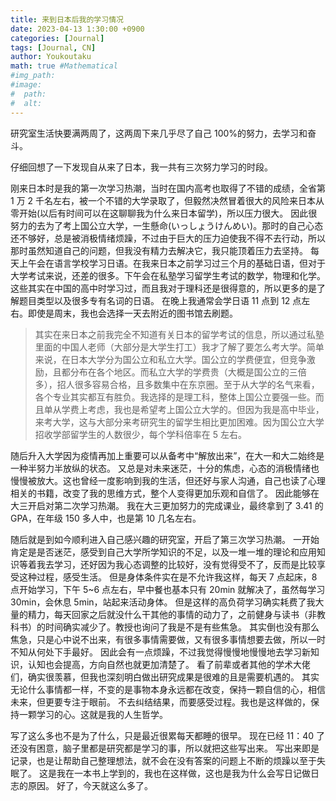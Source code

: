 ```yaml
---
title: 来到日本后我的学习情况
date: 2023-04-13 1:30:00 +0900
categories: [Journal]
tags: [Journal, CN]
author: Youkoutaku
math: true #Mathematical
#img_path:
#image:
#  path:
#  alt:
---
```


研究室生活快要满两周了，这两周下来几乎尽了自己 100%的努力，去学习和奋斗。

仔细回想了一下发现自从来了日本，我一共有三次努力学习的时段。

刚来日本时是我的第一次学习热潮，当时在国内高考也取得了不错的成绩，全省第 1 万 2 千名左右，被一个不错的大学录取了，但毅然决然冒着很大的风险来日本从零开始(以后有时间可以在这聊聊我为什么来日本留学)，所以压力很大。
因此很努力的去为了考上国公立大学，一生懸命(いっしょうけんめい)。那时的自己心态还不够好，总是被消极情绪烦躁，不过由于巨大的压力迫使我不得不去行动，所以那时虽然知道自己的问题，但我没有精力去解决它，我只能顶着压力去坚持。
每天上午会在语言学校学习日语。在我来日本之前学习过三个月的基础日语，但对于大学考试来说，还差的很多。下午会在私塾学习留学生考试的数学，物理和化学。这些其实在中国的高中时学习过，而且我对于理科还是很得意的，所以更多的是了解题目类型以及很多专有名词的日语。
在晚上我通常会学日语 11 点到 12 点左右。即使是周末，我也会选择一天去附近的图书馆去刷题。

> 其实在来日本之前我完全不知道有关日本的留学考试的信息，所以通过私塾里面的中国人老师（大部分是大学生打工）我才了解了要怎么考大学。简单来说，在日本大学分为国公立和私立大学。国公立的学费便宜，但竞争激励，且都分布在各个地区。而私立大学的学费贵（大概是国公立的三倍多），招人很多容易合格，且多数集中在东京圈。至于从大学的名气来看，各个专业其实都互有胜负。我选择的是理工科，整体上国公立要强一些。而且单从学费上考虑，我也是希望考上国公立大学的。但因为我是高中毕业，来考大学，这与大部分来考研究生的留学生相比更加困难。因为国公立大学招收学部留学生的人数很少，每个学科倍率在 5 左右。

随后升入大学因为疫情再加上重要可以从备考中“解放出来”，在大一和大二始终是一种半努力半放纵的状态。
又总是对未来迷茫，十分的焦虑，心态的消极情绪也慢慢被放大。这也曾经一度影响到我的生活，但还好与家人沟通，自己也读了心理相关的书籍，改变了我的思维方式，整个人变得更加乐观和自信了。
因此能够在大三开启对第二次学习热潮。
我在大三更加努力的完成课业，最终拿到了 3.41 的 GPA，在年级 150 多人中，也是第 10 几名左右。

随后就是到如今顺利进入自己感兴趣的研究室，开启了第三次学习热潮。
一开始肯定是是否迷茫，感受到自己大学所学知识的不足，以及一堆一堆的理论和应用知识等着我去学习，还好因为我心态调整的比较好，没有觉得受不了，反而是比较享受这种过程，感受生活。
但是身体条件实在是不允许我这样，每天 7 点起床，8 点开始学习，下午 5~6 点左右，早中餐也基本只有 20min 就解决了，虽然每学习 30min，会休息 5min，站起来活动身体。
但是这样的高负荷学习确实耗费了我大量的精力，每天回家之后就没什么干其他的事情的动力了，之前健身与读书（非教科书）的时间确实减少了。教授也询问了我是不是有些焦急。
其实倒也没有那么焦急，只是心中说不出来，有很多事情需要做，又有很多事情想要去做，所以一时不知从何处下手最好。
因此会有一点烦躁，不过我觉得慢慢地慢慢地去学习新知识，认知也会提高，方向自然也就更加清楚了。
看了前辈或者其他的学术大佬们，确实很羡慕，但我也深刻明白做出研究成果是很难的且是需要机遇的。
其实无论什么事情都一样，不变的是事物本身永远都在改变，保持一颗自信的心，相信未来，但更要专注于眼前。
不去纠结结果，而要感受过程。我也是这样做的，保持一颗学习的心。这就是我的人生哲学。

写了这么多也不是为了什么，只是最近很累每天都睡的很早。
现在已经 11：40 了还没有困意，脑子里都是研究都是学习的事，所以就把这些写出来。
写出来即是记录，也是让帮助自己整理想法，就不会在没有答案的问题上不断的烦躁以至于失眠了。
这是我在一本书上学到的，我也在这样做，这也是我为什么会写日记做日志的原因。
好了，今天就这么多了。
